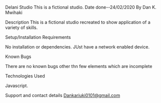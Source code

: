 Delani Studio
This is a fictional studio.
Date done--24/02/2020
By Dan K. Mwihaki

Description
This is a fictional studio recreated to show application of a variety of skills.

Setup/Installation Requirements

No installation or dependencies. JUst have a network enabled device.

Known Bugs

There are no known bugs other thn few elements which are incomplete

Technologies Used

Javascript.

Support and contact details
Dankariuki0101@gmail.com

  